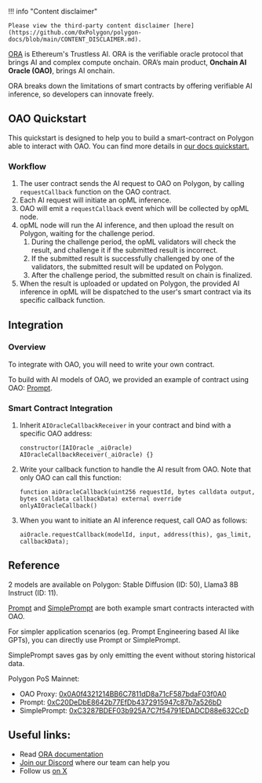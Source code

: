 !!! info "Content disclaimer"

    Please view the third-party content disclaimer [here](https://github.com/0xPolygon/polygon-docs/blob/main/CONTENT_DISCLAIMER.md).

[ORA](https://ora.io) is Ethereum's Trustless AI. ORA is the verifiable oracle protocol that brings AI and complex compute onchain.
ORA’s main product, **Onchain AI Oracle (OAO)**, brings AI onchain.

ORA breaks down the limitations of smart contracts by offering verifiable AI inference, so developers can innovate freely.

## OAO Quickstart

This quickstart is designed to help you to build a smart-contract on Polygon able to interact with OAO. You can find more details in [our docs quickstart.](https://docs.ora.io/doc/oao-onchain-ai-oracle/develop-guide)

### Workflow

1. The user contract sends the AI request to OAO on Polygon, by calling `requestCallback` function on the OAO contract.
2. Each AI request will initiate an opML inference.
3. OAO will emit a `requestCallback` event which will be collected by opML node.
4. opML node will run the AI inference, and then upload the result on Polygon, waiting for the challenge period.
    1. During the challenge period, the opML validators will check the result, and challenge it if the submitted result is incorrect.
    2. If the submitted result is successfully challenged by one of the validators, the submitted result will be updated on Polygon.
    3. After the challenge period, the submitted result on chain is finalized.
5. When the result is uploaded or updated on Polygon, the provided AI inference in opML will be dispatched to the user's smart contract via its specific callback function.

## Integration

### Overview

To integrate with OAO, you will need to write your own contract.

To build with AI models of OAO, we provided an example of contract using OAO: [Prompt](https://polygonscan.com/address/0xC20DeDbE8642b77EfDb4372915947c87b7a526bD).

### Smart Contract Integration

1. Inherit `AIOracleCallbackReceiver` in your contract and bind with a specific OAO address:

    ```solidity
    constructor(IAIOracle _aiOracle) AIOracleCallbackReceiver(_aiOracle) {}
    ```

2. Write your callback function to handle the AI result from OAO. Note that only OAO can call this function:

    ```solidity
    function aiOracleCallback(uint256 requestId, bytes calldata output, bytes calldata callbackData) external override onlyAIOracleCallback()
    ```

3. When you want to initiate an AI inference request, call OAO as follows:

    ```solidity
    aiOracle.requestCallback(modelId, input, address(this), gas_limit, callbackData);
    ```

## Reference

2 models are available on Polygon: Stable Diffusion (ID: 50), Llama3 8B Instruct (ID: 11).

[Prompt](https://docs.ora.io/doc/oao-onchain-ai-oracle/reference) and [SimplePrompt](https://docs.ora.io/doc/oao-onchain-ai-oracle/reference) are both example smart contracts interacted with OAO.

For simpler application scenarios (eg. Prompt Engineering based AI like GPTs), you can directly use Prompt or SimplePrompt.

SimplePrompt saves gas by only emitting the event without storing historical data.

Polygon PoS Mainnet: 

- OAO Proxy: [0x0A0f4321214BB6C7811dD8a71cF587bdaF03f0A0](https://polygonscan.com/address/0x0A0f4321214BB6C7811dD8a71cF587bdaF03f0A0)
- Prompt: [0xC20DeDbE8642b77EfDb4372915947c87b7a526bD](https://polygonscan.com/address/0xC20DeDbE8642b77EfDb4372915947c87b7a526bD)
- SimplePrompt: [0xC3287BDEF03b925A7C7f54791EDADCD88e632CcD](https://polygonscan.com/address/0xC3287BDEF03b925A7C7f54791EDADCD88e632CcD)

## Useful links:

- Read [ORA documentation](https://docs.ora.io)
- [Join our Discord](https://discord.gg/ora-io) where our team can help you
- Follow us [on X](https://x.com/OraProtocol)
